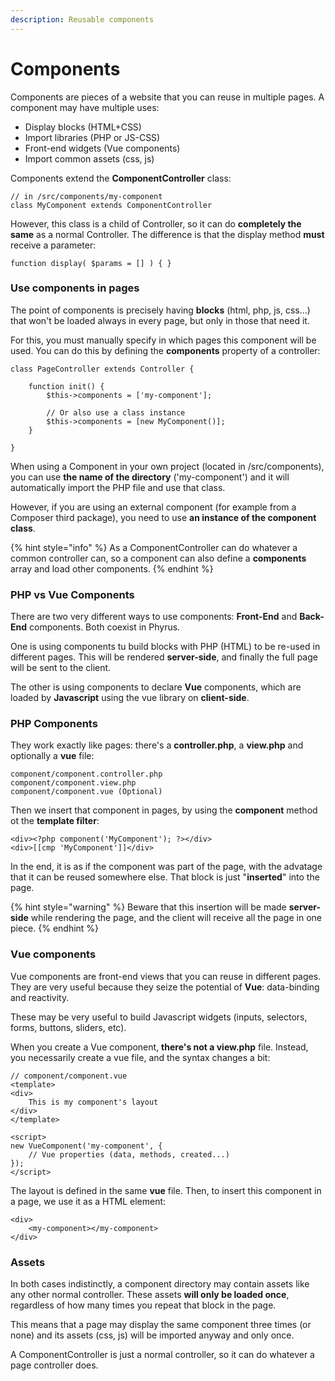 ```yaml
---
description: Reusable components
---
```


# Components

Components are pieces of a website that you can reuse in multiple pages. A component may have multiple uses:

* Display blocks (HTML+CSS)
* Import libraries (PHP or JS-CSS)
* Front-end widgets (Vue components)
* Import common assets (css, js)

Components extend the **ComponentController** class:

```
// in /src/components/my-component
class MyComponent extends ComponentController
```

However, this class is a child of Controller, so it can do **completely the same** as a normal Controller. The difference is that the display method **must** receive a parameter:

```
function display( $params = [] ) { }
```

### Use components in pages

The point of components is precisely having **blocks** (html, php, js, css...) that won't be loaded always in every page, but only in those that need it.

For this, you must manually specify in which pages this component will be used. You can do this by defining the **components** property of a controller:

```
class PageController extends Controller {

    function init() {
        $this->components = ['my-component'];
        
        // Or also use a class instance
        $this->components = [new MyComponent()];
    }

}
```

When using a Component in your own project (located in /src/components), you can use **the name of the directory** ('my-component') and it will automatically import the PHP file and use that class.

However, if you are using an external component (for example from a Composer third package), you need to use **an instance of the component class**.

{% hint style="info" %}
As a ComponentController can do whatever a common controller can, so a component can also define a **components** array and load other components.
{% endhint %}

### PHP vs Vue Components

There are two very different ways to use components: **Front-End** and **Back-End** components. Both coexist in Phyrus.

One is using components tu build blocks with PHP (HTML) to be re-used in different pages. This will be rendered **server-side**, and finally the full page will be sent to the client.

The other is using components to declare **Vue** components, which are loaded by **Javascript** using the vue library on **client-side**.

### PHP Components

They work exactly like pages: there's a **controller.php**, a **view.php** and optionally a **vue** file:

```
component/component.controller.php
component/component.view.php
component/component.vue (Optional)
```

Then we insert that component in pages, by using the **component** method ot the **template filter**:

```
<div><?php component('MyComponent'); ?></div>
<div>[[cmp 'MyComponent']]</div>
```

In the end, it is as if the component was part of the page, with the advatage that it can be reused somewhere else. That block is just "**inserted**" into the page.

{% hint style="warning" %}
Beware that this insertion will be made **server-side** while rendering the page, and the client will receive all the page in one piece.
{% endhint %}

### Vue components

Vue components are front-end views that you can reuse in different pages. They are very useful because they seize the potential of **Vue**: data-binding and reactivity.

These may be very useful to build Javascript widgets (inputs, selectors, forms, buttons, sliders, etc).

When you create a Vue component, **there's not a view.php** file. Instead, you necessarily create a vue file, and the syntax changes a bit:

```
// component/component.vue
<template>
<div>
    This is my component's layout
</div>
</template>

<script>
new VueComponent('my-component', {
    // Vue properties (data, methods, created...)
});
</script>
```

The layout is defined in the same **vue** file. Then, to insert this component in a page, we use it as a HTML element:

```
<div>
    <my-component></my-component>
</div>
```

### Assets

In both cases indistinctly, a component directory may contain assets like any other normal controller. These assets **will only be loaded once**, regardless of how many times you repeat that block in the page.

This means that a page may display the same component three times (or none) and its assets (css, js) will be imported anyway and only once.

A ComponentController is just a normal controller, so it can do whatever a page controller does.
